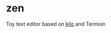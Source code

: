 # zen
Toy text editor based on [kilo](http://viewsourcecode.org/snaptoken/kilo/index.html) and Termion
